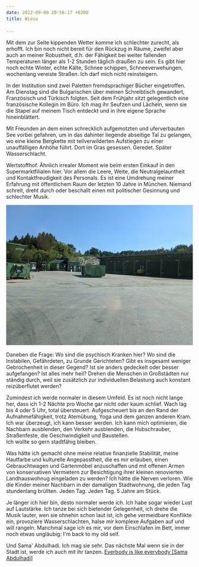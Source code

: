 ```yaml
---
date: 2022-09-09 20:56:17 +0200
title: Wieso

---
```

Mit dem zur Seite kippenden Wetter komme ich schlechter zurecht, als erhofft. Ich bin noch nicht bereit für den Rückzug in Räume, zweifel aber auch an meiner Robustheit, d.h. der Fähigkeit bei weiter fallenden Temperaturen länger als 1-2 Stunden täglich draußen zu sein. Es gibt hier noch echte Winter, echte Kälte, Schnee schippen, Schneeverwehungen, wochenlang vereiste Straßen. Ich darf mich nicht reinsteigern.

In der Institution sind zwei Paletten fremdsprachiger Bücher eingetroffen. Am Dienstag sind die Bulgarischen über meinen Schreibtisch gewandert, Französisch und Türkisch folgten. Seit dem Frühjahr sitzt gelegentlich eine französische Kollegin im Büro. Ich mag ihr Seufzen und Lächeln, wenn sie die Stapel auf meinem Tisch entdeckt und in ihre eigene Sprache hineinblättert.

Mit Freunden an dem einen schrecklich aufgemotzten und uferverbauten See vorbei gefahren, um in das dahinter liegende abseitige Tal zu gelangen, wo eine kleine Bergkette mit teilverwilderten Aufstiegen zu einer unauffälligen Anhöhe führt. Dort im Gras gesessen. Geredet. Später Wasserschlacht.

Wertstoffhof. Ähnlich irrealer Moment wie beim ersten Einkauf in den Supermarktfilialen hier. Vor allem die Leere, Weite, die Neutralgelauntheit und Kontaktfreudigkeit des Personals. Es ist eine Umdrehung meiner Erfahrung mit öffentlichem Raum der letzten 10 Jahre in München. Niemand schreit, dreht durch oder beschallt einen mit politischer Gesinnung und schlechter Musik.

![](/uploads/wertstoffhof.jpg)

Daneben die Frage: Wo sind die psychisch Kranken hier? Wo sind die Instabilen, Gefährdeten, zu Grunde Gerichteten? Gibt es insgesamt weniger Gebrochenheit in dieser Gegend? Ist sie anders gedeckelt oder besser aufgefangen? Ist alles mehr heil? Drehen die Menschen in Großstädten nur ständig durch, weil sie zusätzlich zur individuellen Belastung auch konstant reizüberflutet werden?  
  
Zumindest ich werde normaler in diesem Umfeld. Es ist noch nicht lange her, dass ich 1-2 Nächte pro Woche gar nicht oder kaum schlief. Wach lag bis 4 oder 5 Uhr, total übersteuert. Aufgescheuert bis an den Rand der Aufnahmefähigkeit, trotz Atemübung, Yoga und dem ganzen anderen Kram. Ich war überzeugt, ich kann besser werden. Ich kann mich optimieren, die Nachbarn ausblenden, den Verkehr ausblenden, die Hubschrauber, Straßenfeste, die Geschwindigkeit und Baustellen.  
Ich wollte so gern stadtfähig bleiben. 

Was hätte ich gemacht ohne meine relative finanzielle Stabilität, meine Hautfarbe und kulturelle Angepasstheit, die es mir erlauben, einen Gebrauchtwagen und Gartenmöbel anzuschaffen und mit offenen Armen von konservativen Vermietern zur Besichtigung ihrer kleinen renovierten Landhauswohnug eingeladen zu werden? Ich hätte die Nerven verloren. Wie die Kinder meiner Nachbarn in der damaligen Stadtwohnung, die jeden Tag stundenlang brüllten. Jeden Tag. Jeden Tag. 5 Jahre am Stück.

Je länger ich hier bin, desto normaler werde ich. Ich habe sogar wieder Lust auf Lautstärke. Ich tanze bei sich bietender Gelegenheit, ich drehe die Musik lauter, wen sie ohnehin schon laut ist, ich gehe vermeidbare Konflikte ein, provoziere Wasserschlachten, halse mir komplexe Aufgaben auf und will rangeln. Manchmal sage ich es mir, vor dem Einschlafen im Bett, immer noch etwas ungläubig: I'm back to my old self.

Und Sama' Abdulhadi. Ich mag sie sehr. Das nächste Mal wenn sie in der Stadt ist, werde ich auch mit ihr tanzen. [Everbody is like everybody \[Sama Abdulhadi\]](https://www.youtube.com/watch?v=tHd9h5LRBRM)